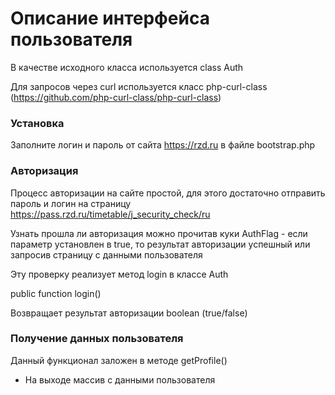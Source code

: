 # Описание интерфейса пользователя

В качестве исходного класса используется class Auth

Для запросов через curl используется класс php-curl-class (https://github.com/php-curl-class/php-curl-class)

### Установка
Заполните логин и пароль от сайта https://rzd.ru в файле bootstrap.php

### Авторизация
Процесс авторизации на сайте простой, для этого достаточно отправить пароль и логин на страницу https://pass.rzd.ru/timetable/j_security_check/ru

Узнать прошла ли авторизация можно прочитав куки AuthFlag - если параметр установлен в true, то результат авторизации успешный или запросив страницу с данными пользователя

Эту проверку реализует метод login в классе Auth

public function login()

Возвращает результат авторизации boolean (true/false)

### Получение данных пользователя
Данный функционал заложен в методе getProfile()

* На выходе массив с данными пользователя
